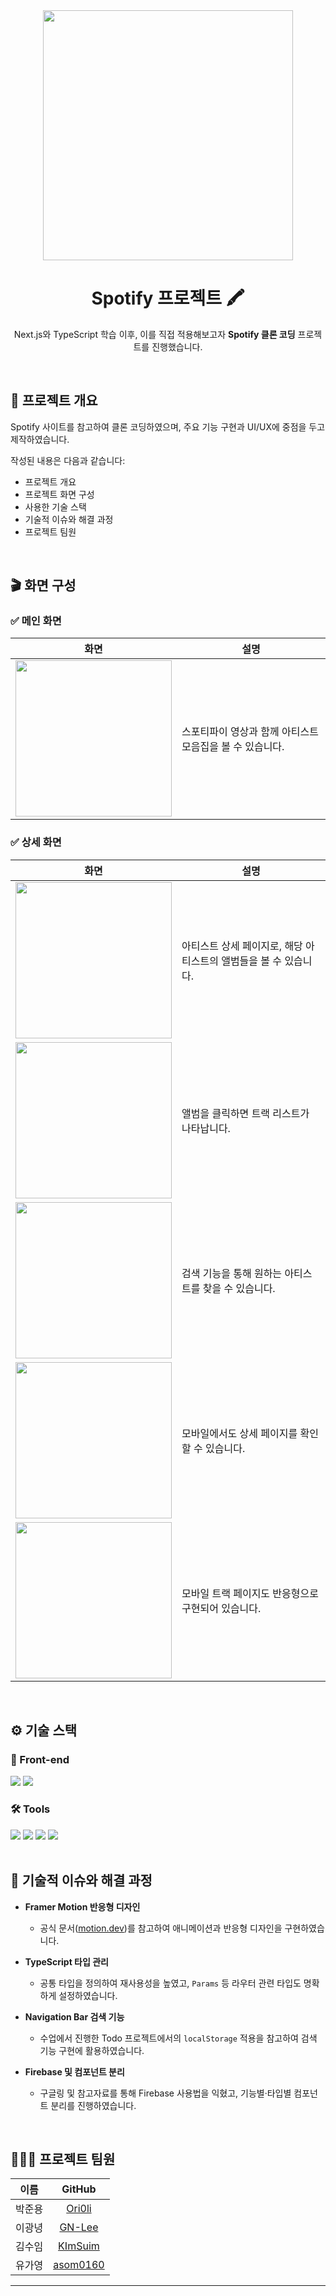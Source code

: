 <div align="center">

<img src="https://wwwmarketing.scdn.co/img/structured-data/logo.png" width="400"/>

# Spotify 프로젝트 🖍️

Next.js와 TypeScript 학습 이후, 이를 직접 적용해보고자 **Spotify 클론 코딩** 프로젝트를 진행했습니다.

</div>

<br/>

## 📝 프로젝트 개요

Spotify 사이트를 참고하여 클론 코딩하였으며, 주요 기능 구현과 UI/UX에 중점을 두고 제작하였습니다.

작성된 내용은 다음과 같습니다:

- 프로젝트 개요
- 프로젝트 화면 구성
- 사용한 기술 스택
- 기술적 이슈와 해결 과정
- 프로젝트 팀원

<br/>

## 🎬 화면 구성

### ✅ 메인 화면

|                      화면                      | 설명                                                     |
| :--------------------------------------------: | -------------------------------------------------------- |
| <img src="./public/mainpage.png" width="250"/> | 스포티파이 영상과 함께 아티스트 모음집을 볼 수 있습니다. |

### ✅ 상세 화면

|                        화면                        | 설명                                                             |
| :------------------------------------------------: | ---------------------------------------------------------------- |
|  <img src="./public/detailpage.png" width="250"/>  | 아티스트 상세 페이지로, 해당 아티스트의 앨범들을 볼 수 있습니다. |
|  <img src="./public/trackpage.png" width="250"/>   | 앨범을 클릭하면 트랙 리스트가 나타납니다.                        |
|  <img src="./public/searchpage.png" width="250"/>  | 검색 기능을 통해 원하는 아티스트를 찾을 수 있습니다.             |
| <img src="./public/detailMobile.png" width="250"/> | 모바일에서도 상세 페이지를 확인할 수 있습니다.                   |
| <img src="./public/trackMobile.png" width="250"/>  | 모바일 트랙 페이지도 반응형으로 구현되어 있습니다.               |

<br/>

## ⚙ 기술 스택

### 🧩 Front-end

<div>
<img src="https://img.shields.io/badge/Next.js-black?logo=next.js"/>
<img src="https://img.shields.io/badge/TypeScript-blue?logo=typescript&logoColor=white"/>
</div>

### 🛠 Tools

<div>
<img src="https://img.shields.io/badge/Firebase-FFCA28?logo=firebase&logoColor=white"/>
<img src="https://img.shields.io/badge/Tailwind_CSS-06B6D4?logo=tailwindcss&logoColor=white"/>
<img src="https://img.shields.io/badge/Framer_Motion-black?logo=framer&logoColor=white"/>
<img src="https://img.shields.io/badge/React-20232A?logo=react&logoColor=61DAFB"/>
</div>

<br/>

## 🤔 기술적 이슈와 해결 과정

- **Framer Motion 반응형 디자인**

  - 공식 문서([motion.dev](https://motion.dev))를 참고하여 애니메이션과 반응형 디자인을 구현하였습니다.

- **TypeScript 타입 관리**

  - 공통 타입을 정의하여 재사용성을 높였고, `Params` 등 라우터 관련 타입도 명확하게 설정하였습니다.

- **Navigation Bar 검색 기능**

  - 수업에서 진행한 Todo 프로젝트에서의 `localStorage` 적용을 참고하여 검색 기능 구현에 활용하였습니다.

- **Firebase 및 컴포넌트 분리**
  - 구글링 및 참고자료를 통해 Firebase 사용법을 익혔고, 기능별·타입별 컴포넌트 분리를 진행하였습니다.

<br/>

## 👨‍👩‍👧 프로젝트 팀원

|  이름  |                 GitHub                  |
| :----: | :-------------------------------------: |
| 박준용 |   [Ori0li](https://github.com/Ori0li)   |
| 이광녕 |   [GN-Lee](https://github.com/GN-Lee)   |
| 김수임 |  [KImSuim](https://github.com/KImSuim)  |
| 유가영 | [asom0160](https://github.com/asom0160) |

---
